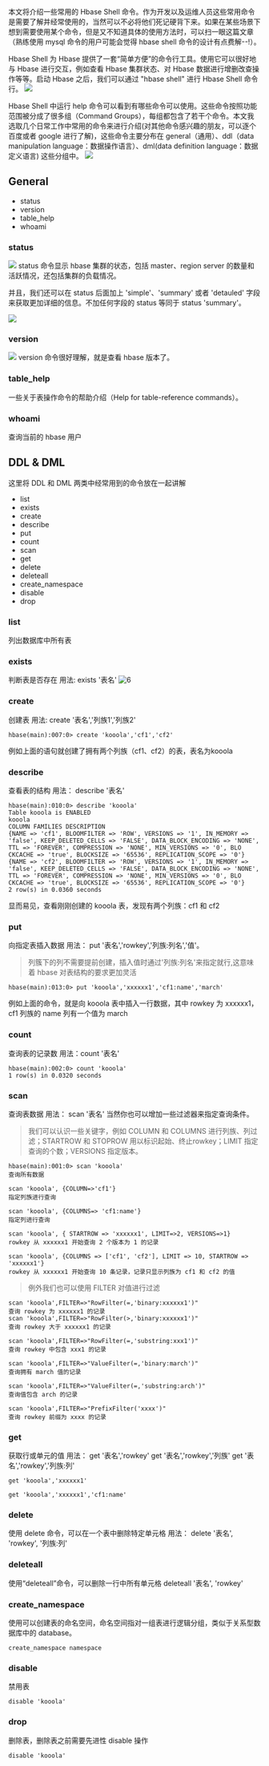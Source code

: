 本文将介绍一些常用的 Hbase Shell 命令。作为开发以及运维人员这些常用命令是需要了解并经常使用的，当然可以不必将他们死记硬背下来。如果在某些场景下想到需要使用某个命令，但是又不知道具体的使用方法时，可以扫一眼这篇文章（熟练使用 mysql 命令的用户可能会觉得 hbase shell 命令的设计有点费解--!）。

Hbase Shell 为 Hbase 提供了一套“简单方便”的命令行工具。使用它可以很好地与 Hbase 进行交互，例如查看 Hbase 集群状态、对 Hbase 数据进行增删改查操作等等。启动 Hbase 之后，我们可以通过 "hbase shell" 进行 Hbase Shell 命令行。
![][1]

Hbase Shell 中运行 help 命令可以看到有哪些命令可以使用。这些命令按照功能范围被分成了很多组（Command Groups），每组都包含了若干个命令。本文我选取几个日常工作中常用的命令来进行介绍(对其他命令感兴趣的朋友，可以逐个百度或者 google 进行了解)，这些命令主要分布在 general（通用）、ddl（data manipulation language：数据操作语言）、dml(data definition language：数据定义语言) 这些分组中。
![][2]
## General
* status
* version
* table_help
* whoami

### status
![][3]
status 命令显示 hbase 集群的状态，包括 master、region server 的数量和活跃情况，还包括集群的负载情况。

并且，我们还可以在 status 后面加上 'simple'、'summary' 或者 'detauled' 字段来获取更加详细的信息。不加任何字段的 status 等同于 status 'summary'。

![][4]

### version
![][5]
version 命令很好理解，就是查看 hbase 版本了。

### table_help
一些关于表操作命令的帮助介绍（Help for table-reference commands）。

### whoami 
查询当前的 hbase 用户

## DDL & DML
这里将 DDL 和 DML 两类中经常用到的命令放在一起讲解
* list
* exists
* create
* describe
* put
* count 
* scan
* get
* delete
* deleteall
* create_namespace
* disable
* drop

### list
列出数据库中所有表
### exists
判断表是否存在
用法: exists '表名'
![6][]
### create
创建表
用法: create '表名','列族1','列族2'
```
hbase(main):007:0> create 'kooola','cf1','cf2'
```
例如上面的语句就创建了拥有两个列族（cf1、cf2）的表，表名为kooola
### describe
查看表的结构
用法： describe '表名'
```
hbase(main):010:0> describe 'kooola'
Table kooola is ENABLED
kooola
COLUMN FAMILIES DESCRIPTION
{NAME => 'cf1', BLOOMFILTER => 'ROW', VERSIONS => '1', IN_MEMORY => 'false', KEEP_DELETED_CELLS => 'FALSE', DATA_BLOCK_ENCODING => 'NONE', TTL => 'FOREVER', COMPRESSION => 'NONE', MIN_VERSIONS => '0', BLO
CKCACHE => 'true', BLOCKSIZE => '65536', REPLICATION_SCOPE => '0'}
{NAME => 'cf2', BLOOMFILTER => 'ROW', VERSIONS => '1', IN_MEMORY => 'false', KEEP_DELETED_CELLS => 'FALSE', DATA_BLOCK_ENCODING => 'NONE', TTL => 'FOREVER', COMPRESSION => 'NONE', MIN_VERSIONS => '0', BLO
CKCACHE => 'true', BLOCKSIZE => '65536', REPLICATION_SCOPE => '0'}
2 row(s) in 0.0360 seconds
```
显而易见，查看刚刚创建的 kooola 表，发现有两个列族：cf1 和 cf2

### put
向指定表插入数据
用法： put '表名','rowkey','列族:列名','值'。
> 列簇下的列不需要提前创建，插入值时通过'列族:列名'来指定就行,这意味着 hbase 对表结构的要求更加灵活
```
hbase(main):013:0> put 'kooola','xxxxxx1','cf1:name','march'
```
例如上面的命令，就是向 kooola 表中插入一行数据，其中 rowkey 为 xxxxxx1，cf1 列族的 name 列有一个值为 march

### count
查询表的记录数
用法：count '表名'
```
hbase(main):002:0> count 'kooola'
1 row(s) in 0.0320 seconds
```

### scan
查询表数据
用法： scan '表名'
当然你也可以增加一些过滤器来指定查询条件。
> 我们可以认识一些关键字，例如 COLUMN 和 COLUMNS 进行列族、列过滤；STARTROW 和 STOPROW 用以标识起始、终止rowkey；LIMIT 指定查询的个数；VERSIONS 指定版本。
```
hbase(main):001:0> scan 'kooola'
查询所有数据
```
```
scan 'kooola', {COLUMN=>'cf1'}
指定列族进行查询
```
```
scan 'kooola', {COLUMNS=> 'cf1:name'}
指定列进行查询
```

```
scan 'kooola', { STARTROW => 'xxxxxx1', LIMIT=>2, VERSIONS=>1}
rowkey 从 xxxxxx1 开始查询 2 个版本为 1 的记录
```
```
scan 'kooola', {COLUMNS => ['cf1', 'cf2'], LIMIT => 10, STARTROW => 'xxxxxx1'}
rowkey 从 xxxxxx1 开始查询 10 条记录，记录只显示列族为 cf1 和 cf2 的值
```
> 例外我们也可以使用 FILTER 对值进行过滤
```
scan 'kooola',FILTER=>"RowFilter(=,'binary:xxxxxx1')"
查询 rowkey 为 xxxxxx1 的记录
scan 'kooola',FILTER=>"RowFilter(>,'binary:xxxxxx1')"
查询 rowkey 大于 xxxxxx1 的记录
```
```
scan 'kooola',FILTER=>"RowFilter(=,'substring:xxx1')"
查询 rowkey 中包含 xxx1 的记录
```
```
scan 'kooola',FILTER=>"ValueFilter(=,'binary:march')"
查询拥有 march 值的记录
```
```
scan 'kooola',FILTER=>"ValueFilter(=,'substring:arch')"
查询值包含 arch 的记录
```
```
scan 'kooola',FILTER=>"PrefixFilter('xxxx')"
查询 rowkey 前缀为 xxxx 的记录
```

### get
获取行或单元的值
用法： 
get '表名','rowkey' 
get '表名','rowkey','列族'
get '表名','rowkey','列族:列'
```
get 'kooola','xxxxxx1'
```
```
get 'kooola','xxxxxx1','cf1:name'
```

### delete
使用 delete 命令，可以在一个表中删除特定单元格
用法： 
delete '表名', 'rowkey', '列族:列'

### deleteall
使用“deleteall”命令，可以删除一行中所有单元格
deleteall '表名', 'rowkey'

### create_namespace
使用可以创建表的命名空间，命名空间指对一组表进行逻辑分组，类似于关系型数据库中的 database。
```
create_namespace namespace
```

### disable
禁用表
```
disable 'kooola'
```
### drop
删除表，删除表之前需要先进性 disable 操作
```
disable 'kooola'
```


[1]: https://www.kooola.com/upload/2019/01/1cvmgaefpaighop6173os397mo.png
[2]: https://www.kooola.com/upload/2019/01/140ib2mbhsglcrt7l89mvhbe1u.png
[3]: https://www.kooola.com/upload/2019/01/74fmp4t82ugsbpu25hmdkjisf0.png
[4]: https://www.kooola.com/upload/2019/01/s9q856m5f4jvookb0pkf2fcv7i.png
[5]: https://www.kooola.com/upload/2019/01/6pc34t0ncshtboe3pr6236s0qt.png
[6]: https://www.kooola.com/upload/2019/01/05kkulahm8i69oca7o65et9nsc.jpg

